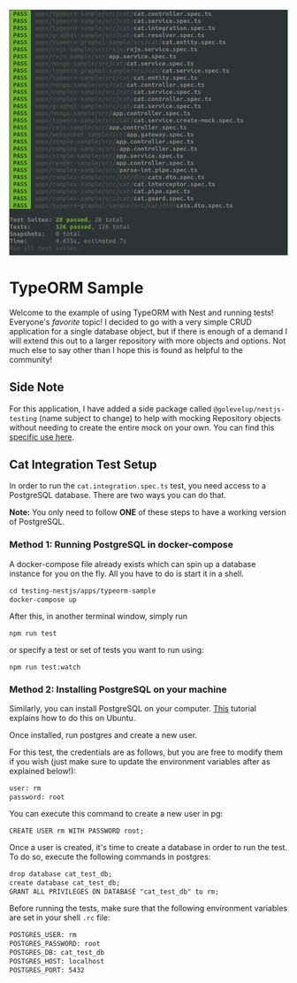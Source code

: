 <p align="center">
  <img src="./testCoverage.png"/>
</p>

# TypeORM Sample

Welcome to the example of using TypeORM with Nest and running tests! Everyone's _favorite_ topic! I decided to go with a very simple CRUD application for a single database object, but if there is enough of a demand I will extend this out to a larger repository with more objects and options. Not much else to say other than I hope this is found as helpful to the community!

## Side Note

For this application, I have added a side package called `@golevelup/nestjs-testing` (name subject to change) to help with mocking Repository objects without needing to create the entire mock on your own. You can find this [specific use here](./src/cat/cat.service.create-mock.spec.ts).

## Cat Integration Test Setup

In order to run the `cat.integration.spec.ts` test, you need access to a PostgreSQL database. There are two ways you can do that.

**Note:** You only need to follow **ONE** of these steps to have a working version of PostgreSQL.

### Method 1: Running PostgreSQL in docker-compose

A docker-compose file already exists which can spin up a database instance for you on the fly. All you have to do is start it in a shell.

```
cd testing-nestjs/apps/typeorm-sample
docker-compose up
```

After this, in another terminal window, simply run

```
npm run test
```

or specify a test or set of tests you want to run using:

```
npm run test:watch
```

### Method 2: Installing PostgreSQL on your machine

Similarly, you can install PostgreSQL on your computer. [This](https://tecadmin.net/install-postgresql-server-on-ubuntu/) tutorial explains how to do this on Ubuntu.

Once installed, run postgres and create a new user.

For this test, the credentials are as follows, but you are free to modify them if you wish (just make sure to update the environment variables after as explained below!):

```
user: rm
password: root
```

You can execute this command to create a new user in pg:

```
CREATE USER rm WITH PASSWORD root;
```

Once a user is created, it's time to create a database in order to run the test. To do so, execute the following commands in postgres:

```
drop database cat_test_db;
create database cat_test_db;
GRANT ALL PRIVILEGES ON DATABASE "cat_test_db" to rm;
```

Before running the tests, make sure that the following environment variables are set in your shell `.rc` file:

```
POSTGRES_USER: rm
POSTGRES_PASSWORD: root
POSTGRES_DB: cat_test_db
POSTGRES_HOST: localhost
POSTGRES_PORT: 5432
```

